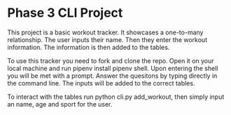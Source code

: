 # Phase 3 CLI Project 

This project is a basic workout tracker. It showcases a one-to-many relationship.
The user inputs their name. Then they enter the workout information. The information is then added to the tables.

To use this tracker you need to fork and clone the repo. Open it on your local machine and run pipenv install pipenv shell.
Upon entering the shell you will be met with a prompt. Answer the quesitons by typing directly in the command line. 
The inputs will be added to the correct tables.

To interact with the tables run python cli.py add_workout, then simply input an name, age and sport for the user.
